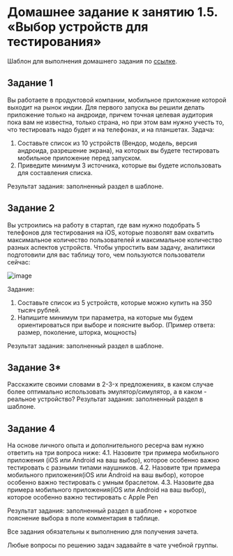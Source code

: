 

# Домашнее задание к занятию 1.5. «Выбор устройств для тестирования»

Шаблон для выполнения домашнего задания по [ссылке](https://docs.google.com/spreadsheets/d/1k1UtACSdRblLl0JRMUxa9LZIxLfuIPLv1mdEAZ-o3o4/edit?usp=sharing).

## Задание 1

Вы работаете в продуктовой компании, мобильное приложение которой выходит на рынок индии. Для первого запуска вы решили делать приложение только на андроиде, причем точная целевая аудитория пока вам не известна, только страна, но при этом вам нужно учесть то, что тестировать надо будет и на телефонах, и на планшетах.
Задача:
1. Cоставьте список из 10 устройств (Вендор, модель, версия андроида, разрешение экрана), на которых вы будете тестировать мобильное приложение перед запуском.
2. Приведите минимум 3 источника, которые вы будете использовать для составления списка.

Результат задания: заполненный раздел в шаблоне.

## Задание 2 

Вы устроились на работу в стартап, где вам нужно подобрать 5 телефонов для тестирования на iOS, которые позволят вам охватить максимальное количество пользователей и максимальное количество разных аспектов устройств. Чтобы упростить вам задачу, аналитики подготовили для вас таблицу того, чем пользуются пользователи сейчас:

![image](https://user-images.githubusercontent.com/43470121/146224832-2443b429-8e47-40cd-91c3-5a84dedf4bf7.png)

Задание: 
1. Составьте список из 5 устройств, которые можно купить на 350 тысяч рублей.
2. Напишите минимум три параметра, на которые мы будем ориентироваться при выборе и поясните выбор. (Пример ответа: размер, поколение, шторка, мощность)


Результат задания: заполненный раздел в шаблоне.

## Задание 3*

Расскажите своими словами в 2-3-x предложениях, в каком случае более оптимально использовать эмулятор/симулятор, а в каком - реальное устройство?
Результат задания: заполненный раздел в шаблоне.


## Задание 4
На основе личного опыта и дополнительного ресерча вам нужно ответить на три вопроса ниже:
     4.1. Назовите три примера мобильного приложения (iOS или Android на ваш выбор), которое особенно важно тестировать с разными типами наушников.
     4.2. Назовите три примера мобильного приложения(iOS или Android на ваш выбор), которое особенно важно тестировать с умным браслетом.
     4.3. Назовите два примера мобильного приложения(iOS или Android на ваш выбор), которое особенно важно тестировать с Apple Pen

Результат задания: заполненный раздел в шаблоне + короткое пояснение выбора в поле комментария в таблице.

Все задания обязательны к выполнению для получения зачета.

Любые вопросы по решению задач задавайте в чате учебной группы.

